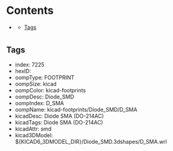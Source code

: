 



Contents
========

* [](#)
	* [Tags](#tags)

# 

## Tags

- index: 7225
- hexID: 
- oompType: FOOTPRINT
- oompSize: kicad
- oompColor: kicad-footprints
- oompDesc: Diode_SMD
- oompIndex: D_SMA
- oompName: kicad-footprints/Diode_SMD/D_SMA
- kicadDesc: Diode SMA (DO-214AC)
- kicadTags: Diode SMA (DO-214AC)
- kicadAttr: smd
- kicad3DModel: ${KICAD6_3DMODEL_DIR}/Diode_SMD.3dshapes/D_SMA.wrl
